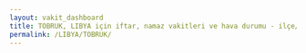 ```yaml
---
layout: vakit_dashboard
title: TOBRUK, LIBYA için iftar, namaz vakitleri ve hava durumu - ilçe/eyalet seç
permalink: /LIBYA/TOBRUK/
---
```


<script type="text/javascript">
  var GLOBAL_COUNTRY = 'LIBYA';
  var GLOBAL_CITY = 'TOBRUK';
  var GLOBAL_STATE = '';
  var lat = 72;
  var lon = 21;
</script>
